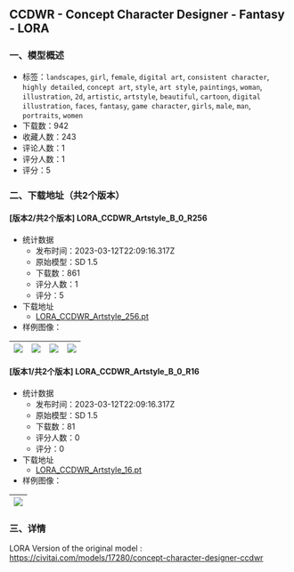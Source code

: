## CCDWR - Concept Character Designer -  Fantasy - LORA
### 一、模型概述

- 标签：`landscapes`, `girl`, `female`, `digital art`, `consistent character`, `highly detailed`, `concept art`, `style`, `art style`, `paintings`, `woman`, `illustration`, `2d`, `artistic`, `artstyle`, `beautiful`, `cartoon`, `digital illustration`, `faces`, `fantasy`, `game character`, `girls`, `male`, `man`, `portraits`, `women`
- 下载数：942
- 收藏人数：243
- 评论人数：1
- 评分人数：1
- 评分：5

### 二、下载地址（共2个版本）

#### [版本2/共2个版本] LORA_CCDWR_Artstyle_B_0_R256

- 统计数据
  - 发布时间：2023-03-12T22:09:16.317Z
  - 原始模型：SD 1.5
  - 下载数：861
  - 评分人数：1
  - 评分：5
- 下载地址
  - [LORA_CCDWR_Artstyle_256.pt](https://civitai.com/api/download/models/22114)
- 样例图像：

| <img src="https://image.civitai.com/xG1nkqKTMzGDvpLrqFT7WA/ddf5c154-f37a-4da8-2e15-8df407084300/width=450/237176.jpeg" /> | <img src="https://image.civitai.com/xG1nkqKTMzGDvpLrqFT7WA/f3bddcf3-4f51-4f4b-d5a3-b6d0f9f2c400/width=450/237032.jpeg" /> | <img src="https://image.civitai.com/xG1nkqKTMzGDvpLrqFT7WA/3f497830-baac-412d-cccf-be1cb9478000/width=450/237177.jpeg" /> | <img src="https://image.civitai.com/xG1nkqKTMzGDvpLrqFT7WA/aea6f7f9-55b9-4d2a-949a-623a25272800/width=450/237198.jpeg" /> |
| ---- | ---- | ---- | ---- |

#### [版本1/共2个版本] LORA_CCDWR_Artstyle_B_0_R16

- 统计数据
  - 发布时间：2023-03-12T22:09:16.317Z
  - 原始模型：SD 1.5
  - 下载数：81
  - 评分人数：0
  - 评分：0
- 下载地址
  - [LORA_CCDWR_Artstyle_16.pt](https://civitai.com/api/download/models/22115)
- 样例图像：

| <img src="https://image.civitai.com/xG1nkqKTMzGDvpLrqFT7WA/69c34006-c1ac-4141-f382-372744802200/width=450/237033.jpeg" /> |
| ---- |


### 三、详情
<p>LORA Version of the original  model  : <a target="_blank" rel="ugc" href="https://civitai.com/models/17280/concept-character-designer-ccdwr">https://civitai.com/models/17280/concept-character-designer-ccdwr</a></p>